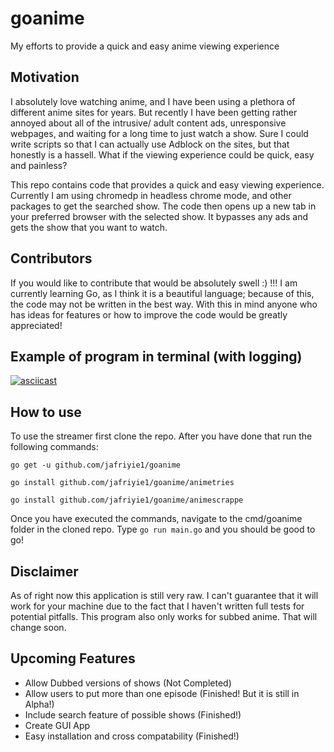 # goanime
My efforts to provide a quick and easy anime viewing experience 

## Motivation
I absolutely love watching anime, and I have been using a plethora of different anime sites for years. But recently 
I have been getting rather annoyed about all of the intrusive/ adult content ads, unresponsive webpages, and waiting 
for a long time to just watch a show. Sure I could write scripts so that I can actually use 
Adblock on the sites, but that honestly is a hassell. What if the viewing experience could be quick, easy and painless?

This repo contains code that provides a quick and easy viewing experience. 
Currently I am using chromedp in headless chrome mode, and other packages to get the searched show. 
The code then opens up a new tab in your preferred browser with the selected show. It bypasses any ads 
and gets the show that you want to watch. 

## Contributors 
If you would like to contribute that would be absolutely swell :) !!! I am currently learning Go, as 
I think it is a beautiful language; because of this, the code may not be written in the best way. With this in mind
anyone who has ideas for features or how to improve the code would be greatly appreciated!

## Example of program in terminal (with logging) 
[![asciicast](https://asciinema.org/a/KttZeSMSQ2musQVoPh2lr8MDI.png)](https://asciinema.org/a/KttZeSMSQ2musQVoPh2lr8MDI)

## How to use 
To use the streamer first clone the repo. After you have done that run the following commands:

`go get -u github.com/jafriyie1/goanime`

 `go install github.com/jafriyie1/goanime/animetries`
 
 `go install github.com/jafriyie1/goanime/animescrappe`

 Once you have executed the commands, navigate to the cmd/goanime folder in the cloned repo. 
 Type `go run main.go` and you should be good to go!

## Disclaimer 

As of right now this application is still very raw. I can't guarantee that it will work for your machine due to the fact that I haven't written full tests for potential pitfalls. This program also only works for subbed anime. That will change soon.

## Upcoming Features
- Allow Dubbed versions of shows (Not Completed)
- Allow users to put more than one episode (Finished! But it is still in Alpha!)
- Include search feature of possible shows (Finished!)
- Create GUI App
- Easy installation and cross compatability (Finished!)
